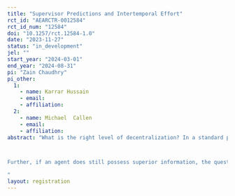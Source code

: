 ```yaml
---
title: "Supervisor Predictions and Intertemporal Effort"
rct_id: "AEARCTR-0012584"
rct_id_num: "12584"
doi: "10.1257/rct.12584-1.0"
date: "2023-11-27"
status: "in_development"
jel: ""
start_year: "2024-03-01"
end_year: "2024-08-31"
pi: "Zain Chaudhry"
pi_other:
  1:
    - name: Karrar Hussain
    - email: 
    - affiliation: 
  2:
    - name: Michael  Callen
    - email: 
    - affiliation: 
abstract: "What is the right level of decentralization? In a standard principal-agent model, principal(s) may delegate decision-making authority to agents to take advantage of the agents' superior information, which is offset as the principal(s) lose(s) complete control and the agent can pursue their own objectives (to a certain extent). However, this information advantage is typically for certain easily observable elements. Does this information advantage hold for elements such as intertemporal effort allocation which has harder characteristics associated with it such as present bias and the level of sophistication on part of the agent. For the latter, a large literature has establishment the existence of naivete on part of agents themselves. Our idea is that an agent might herself be unaware of her own present-bias and thus an external actor, a principal, may be able to better ascertain this about her and thus make better choices. 

Further, if an agent does still possess superior information, the question for the public sector, which has multiple decision-making layers, and multiple principals is: what advantage do agents have over different levels of authority? Are principals closer to the agent better informed and how can their involvement improve performance? We conduct a field experiment to understand the informational advantage of community health workers, their immediate supervisors and senior-most Department of Health officials. However, this question is not just relevant for the public sector, but in any organization including private sector organizations, where different levels of authority exist. 
"
layout: registration
---
```


